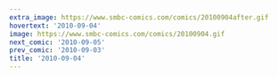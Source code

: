 ```yaml
---
extra_image: https://www.smbc-comics.com/comics/20100904after.gif
hovertext: '2010-09-04'
image: https://www.smbc-comics.com/comics/20100904.gif
next_comic: '2010-09-05'
prev_comic: '2010-09-03'
title: '2010-09-04'
---
```


